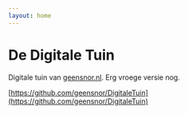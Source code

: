 ```yaml
---
layout: home
---
```


# De Digitale Tuin

Digitale tuin van [geensnor.nl](http://www.geensnor.nl). Erg vroege versie nog.

[https://github.com/geensnor/DigitaleTuin](https://github.com/geensnor/DigitaleTuin)
